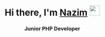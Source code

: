 <h1 align="center">Hi there, I'm <a href=https://nazimmammadovtech.github.io/Portfolio target="_blank">Nazim</a> 
<img src="https://github.com/blackcater/blackcater/raw/main/images/Hi.gif" height="32"/></h1>
<h3 align="center">Junior PHP Developer </h3>

